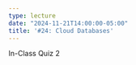 ```yaml
---
type: lecture
date: "2024-11-21T14:00:00-05:00"
title: '#24: Cloud Databases'
---
```

In-Class Quiz 2
